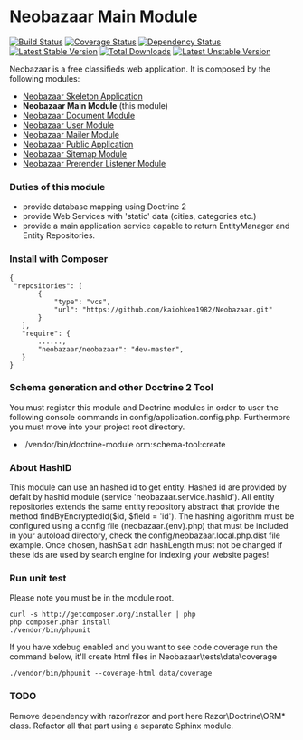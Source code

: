 Neobazaar Main Module
=====================

[![Build Status](https://travis-ci.org/kaiohken1982/Neobazaar.png)](https://travis-ci.org/kaiohken1982/Neobazaar)
[![Coverage Status](https://coveralls.io/repos/kaiohken1982/Neobazaar/badge.png)](https://coveralls.io/r/kaiohken1982/Neobazaar)
[![Dependency Status](https://www.versioneye.com/user/projects/52c4ad43ec13757ae600003a/badge.png)](https://www.versioneye.com/user/projects/52c4ad43ec13757ae600003a)
[![Latest Stable Version](https://poser.pugx.org/neobazaar/neobazaar/v/stable.png)](https://packagist.org/packages/neobazaar/neobazaar)
[![Total Downloads](https://poser.pugx.org/neobazaar/neobazaar/downloads.png)](https://packagist.org/packages/neobazaar/neobazaar)
[![Latest Unstable Version](https://poser.pugx.org/neobazaar/neobazaar/v/unstable.png)](https://packagist.org/packages/neobazaar/neobazaar)

Neobazaar is a free classifieds web application.
It is composed by the following modules:

- [Neobazaar Skeleton Application](https://github.com/kaiohken1982/NeobazaarSkeletonApplication)
- **Neobazaar Main Module** (this module)
- [Neobazaar Document Module](https://github.com/kaiohken1982/NeobazaarDocumentModule)
- [Neobazaar User Module](https://github.com/kaiohken1982/NeobazaarUserModule)
- [Neobazaar Mailer Module](https://github.com/kaiohken1982/NeobazaarMailerModule) 
- [Neobazaar Public Application](https://github.com/kaiohken1982/NeobazaarPublicApplication)
- [Neobazaar Sitemap Module](https://github.com/kaiohken1982/NeobazaarSitemapModule)
- [Neobazaar Prerender Listener Module](https://github.com/kaiohken1982/NeobazaarPrerenderListenerModule)

### Duties of this module

- provide database mapping using Doctrine 2 
- provide Web Services with 'static' data (cities, categories etc.)
- provide a main application service capable to return EntityManager and Entity Repositories.

### Install with Composer
 ```
{
  "repositories": [
        {
            "type": "vcs",
            "url": "https://github.com/kaiohken1982/Neobazaar.git"
        }
    ],
    "require": {
        ......,
        "neobazaar/neobazaar": "dev-master",
    }
}
 ```
 
### Schema generation and other Doctrine 2 Tool

You must register this module and Doctrine modules in order to user the following console commands in 
config/application.config.php. 
Furthermore you must move into your project root directory.

- ./vendor/bin/doctrine-module orm:schema-tool:create

### About HashID

This module can use an hashed id to get entity. 
Hashed id are provided by defalt by hashid module (service 'neobazaar.service.hashid').
All entity repositories extends the same entity repository abstract that provide the method 
findByEncryptedId($id, $field = 'id'). 
The hashing algorithm must be configured using a config file (neobazaar.{env}.php) that 
must be included in your autoload directory, check the config/neobazaar.local.php.dist 
file example.
Once chosen, hashSalt adn hashLength must not be changed if these ids 
are used by search engine for indexing your website pages!

### Run unit test
 
Please note you must be in the module root.

```
curl -s http://getcomposer.org/installer | php
php composer.phar install
./vendor/bin/phpunit 
```

If you have xdebug enabled and you want to see code coverage 
run the command below, it'll create html files in 
Neobazaar\tests\data\coverage

```
./vendor/bin/phpunit --coverage-html data/coverage
```

### TODO

Remove dependency with razor/razor and port here Razor\Doctrine\ORM\* class.
Refactor all that part using a separate Sphinx module.